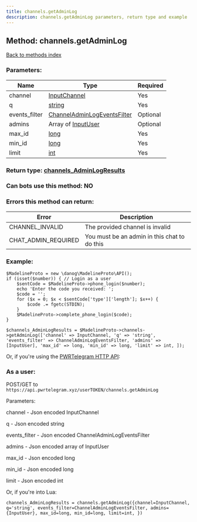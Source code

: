 ```yaml
---
title: channels.getAdminLog
description: channels.getAdminLog parameters, return type and example
---
```

## Method: channels.getAdminLog  
[Back to methods index](index.md)


### Parameters:

| Name     |    Type       | Required |
|----------|---------------|----------|
|channel|[InputChannel](../types/InputChannel.md) | Yes|
|q|[string](../types/string.md) | Yes|
|events\_filter|[ChannelAdminLogEventsFilter](../types/ChannelAdminLogEventsFilter.md) | Optional|
|admins|Array of [InputUser](../types/InputUser.md) | Optional|
|max\_id|[long](../types/long.md) | Yes|
|min\_id|[long](../types/long.md) | Yes|
|limit|[int](../types/int.md) | Yes|


### Return type: [channels\_AdminLogResults](../types/channels_AdminLogResults.md)

### Can bots use this method: **NO**


### Errors this method can return:

| Error    | Description   |
|----------|---------------|
|CHANNEL_INVALID|The provided channel is invalid|
|CHAT_ADMIN_REQUIRED|You must be an admin in this chat to do this|


### Example:


```
$MadelineProto = new \danog\MadelineProto\API();
if (isset($number)) { // Login as a user
    $sentCode = $MadelineProto->phone_login($number);
    echo 'Enter the code you received: ';
    $code = '';
    for ($x = 0; $x < $sentCode['type']['length']; $x++) {
        $code .= fgetc(STDIN);
    }
    $MadelineProto->complete_phone_login($code);
}

$channels_AdminLogResults = $MadelineProto->channels->getAdminLog(['channel' => InputChannel, 'q' => 'string', 'events_filter' => ChannelAdminLogEventsFilter, 'admins' => [InputUser], 'max_id' => long, 'min_id' => long, 'limit' => int, ]);
```

Or, if you're using the [PWRTelegram HTTP API](https://pwrtelegram.xyz):



### As a user:

POST/GET to `https://api.pwrtelegram.xyz/userTOKEN/channels.getAdminLog`

Parameters:

channel - Json encoded InputChannel

q - Json encoded string

events_filter - Json encoded ChannelAdminLogEventsFilter

admins - Json encoded  array of InputUser

max_id - Json encoded long

min_id - Json encoded long

limit - Json encoded int




Or, if you're into Lua:

```
channels_AdminLogResults = channels.getAdminLog({channel=InputChannel, q='string', events_filter=ChannelAdminLogEventsFilter, admins={InputUser}, max_id=long, min_id=long, limit=int, })
```

